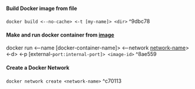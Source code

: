 #### Build Docker image from file
`docker build <--no-cache> <-t [my-name]> <dir>` ^9dbc78

#### Make and run docker container from [image](Create.md#^9dbc78)
docker run <--name [docker-container-name]> <--network [network-name](Create.md#^c70113)> <-d> <-p [external-`port:internal-port]> <image-id>` ^8ae559

#### Create a Docker Network
`docker network create <network-name>` ^c70113

